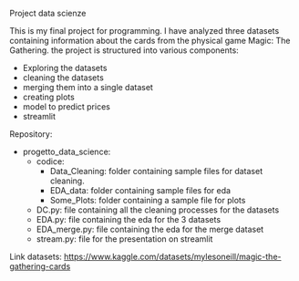 Project data scienze

This is my final project for programming. I have analyzed three datasets containing information about the cards from the physical game Magic: The Gathering. the project is structured into various components:
- Exploring the datasets
- cleaning the datasets
- merging them into a single dataset
- creating plots
- model to predict prices
- streamlit

Repository:

- progetto_data_science:
  - codice:
    - Data_Cleaning: folder containing sample files for dataset cleaning.
    - EDA_data: folder containing sample files for eda
    - Some_Plots: folder containing a sample file for plots
  - DC.py: file containing all the cleaning processes for the datasets
  - EDA.py: file containing the eda for the 3 datasets
  - EDA_merge.py: file containing the eda for the merge dataset
  - stream.py: file for the presentation on streamlit

Link datasets: https://www.kaggle.com/datasets/mylesoneill/magic-the-gathering-cards
